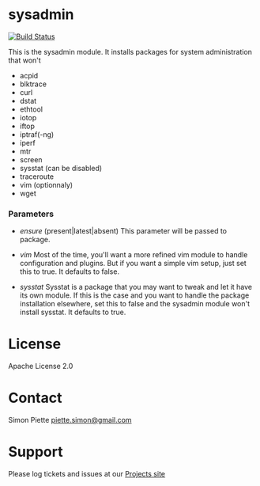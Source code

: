 # sysadmin
[![Build Status](https://travis-ci.org/spiette/puppet-sysadmin.png)](https://travis-ci.org/spiette/puppet-sysadmin)

This is the sysadmin module. It installs packages for system administration that won't 

* acpid
* blktrace
* curl
* dstat
* ethtool
* iotop
* iftop
* iptraf(-ng)
* iperf
* mtr
* screen
* sysstat (can be disabled)
* traceroute
* vim (optionnaly)
* wget

### Parameters

- *ensure*
  (present|latest|absent)
  This parameter will be passed to package.

- *vim*
  Most of the time, you'll want a more refined vim module to handle
  configuration and plugins. But if you want a simple vim setup, just set this
  to true. It defaults to false.

- *sysstat*
  Sysstat is a package that you may want to tweak and let it have its own
  module. If this is the case and you want to handle the package installation
  elsewhere, set this to false and the sysadmin module won't install sysstat.
  It defaults to true.

# License
Apache License 2.0

# Contact
Simon Piette <piette.simon@gmail.com>

# Support

Please log tickets and issues at our [Projects site](https://github.com/spiette/puppet-sysadmin)

